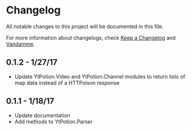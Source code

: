 # Changelog

All notable changes to this project will be documented in this file.

For more information about changelogs, check
[Keep a Changelog](http://keepachangelog.com) and
[Vandamme](http://tech-angels.github.io/vandamme).

## 0.1.2 - 1/27/17

* Update YtPotion.Video and YtPotion.Channel modules to return lists of map data instead of a HTTPoison response

## 0.1.1 - 1/18/17

* Update documentation
* Add methods to YtPotion.Parser
